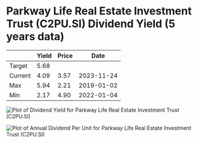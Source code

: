 # Parkway Life Real Estate Investment Trust (C2PU.SI) Dividend Yield (5 years data)

|     | Yield   | Price | Date       |
|-----|---------|-------|------------|
| Target | 5.68 |  |  |
| Current | 4.09 | 3.57  | 2023-11-24 |
| Max | 5.94 | 2.21  | 2019-01-02 |
| Min | 2.17 | 4.90  | 2022-01-04 |

![Plot of Dividend Yield for Parkway Life Real Estate Investment Trust (C2PU.SI)](C2PU_div_5.png)

![Plot of Annual Dividend Per Unit for Parkway Life Real Estate Investment Trust (C2PU.SI)](C2PU_yearly_dpu.png)
